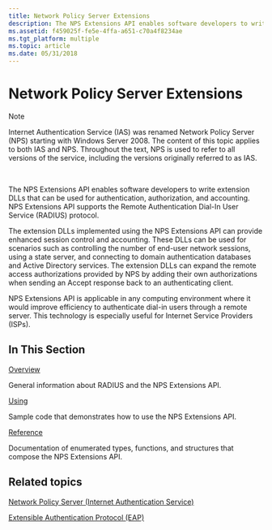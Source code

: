 ```yaml
---
title: Network Policy Server Extensions
description: The NPS Extensions API enables software developers to write extension DLLs that can be used for authentication, authorization, and accounting. NPS Extensions API supports the Remote Authentication Dial-In User Service (RADIUS) protocol.
ms.assetid: f459025f-fe5e-4ffa-a651-c70a4f8234ae
ms.tgt_platform: multiple
ms.topic: article
ms.date: 05/31/2018
---
```


# Network Policy Server Extensions

> [!Note]  
> Internet Authentication Service (IAS) was renamed Network Policy Server (NPS) starting with Windows Server 2008. The content of this topic applies to both IAS and NPS. Throughout the text, NPS is used to refer to all versions of the service, including the versions originally referred to as IAS.

 

The NPS Extensions API enables software developers to write extension DLLs that can be used for authentication, authorization, and accounting. NPS Extensions API supports the Remote Authentication Dial-In User Service (RADIUS) protocol.

The extension DLLs implemented using the NPS Extensions API can provide enhanced session control and accounting. These DLLs can be used for scenarios such as controlling the number of end-user network sessions, using a state server, and connecting to domain authentication databases and Active Directory services. The extension DLLs can expand the remote access authorizations provided by NPS by adding their own authorizations when sending an Accept response back to an authenticating client.

NPS Extensions API is applicable in any computing environment where it would improve efficiency to authenticate dial-in users through a remote server. This technology is especially useful for Internet Service Providers (ISPs).

## In This Section

[Overview](/windows/desktop/Nps/ias-about-internet-authentication-service)

General information about RADIUS and the NPS Extensions API.

[Using](/windows/desktop/Nps/ias-using-internet-authentication-service)

Sample code that demonstrates how to use the NPS Extensions API.

[Reference](/windows/desktop/Nps/ias-internet-authentication-service-reference)

Documentation of enumerated types, functions, and structures that compose the NPS Extensions API.

## Related topics

<dl> <dt>

[Network Policy Server (Internet Authentication Service)](portal.md)
</dt> <dt>

[Extensible Authentication Protocol (EAP)](../eap/eap-start-page.md)
</dt> </dl>

 

 